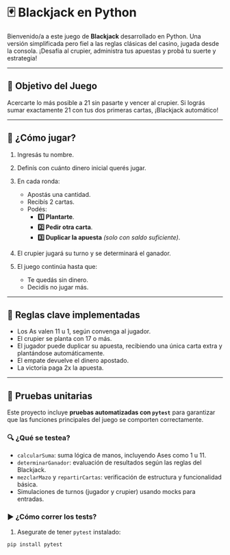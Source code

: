 # 🃏 Blackjack en Python

Bienvenido/a a este juego de **Blackjack** desarrollado en Python. Una versión simplificada pero fiel a las reglas clásicas del casino, jugada desde la consola. ¡Desafía al crupier, administra tus apuestas y probá tu suerte y estrategia!

---

## 🎯 Objetivo del Juego

Acercarte lo más posible a 21 sin pasarte y vencer al crupier. Si lográs sumar exactamente 21 con tus dos primeras cartas, ¡Blackjack automático!

---

## 🚀 ¿Cómo jugar?

1. Ingresás tu nombre.
2. Definís con cuánto dinero inicial querés jugar.
3. En cada ronda:

   - Apostás una cantidad.
   - Recibís 2 cartas.
   - Podés:
     - **1️⃣ Plantarte**.
     - **2️⃣ Pedir otra carta**.
     - **3️⃣ Duplicar la apuesta** _(solo con saldo suficiente)_.

4. El crupier jugará su turno y se determinará el ganador.
5. El juego continúa hasta que:
   - Te quedás sin dinero.
   - Decidís no jugar más.

---

## 🧠 Reglas clave implementadas

- Los As valen 11 u 1, según convenga al jugador.
- El crupier se planta con 17 o más.
- El jugador puede duplicar su apuesta, recibiendo una única carta extra y plantándose automáticamente.
- El empate devuelve el dinero apostado.
- La victoria paga 2x la apuesta.

---

## 🧪 Pruebas unitarias

Este proyecto incluye **pruebas automatizadas con `pytest`** para garantizar que las funciones principales del juego se comporten correctamente.

### 🔍 ¿Qué se testea?

- `calcularSuma`: suma lógica de manos, incluyendo Ases como 1 u 11.
- `determinarGanador`: evaluación de resultados según las reglas del Blackjack.
- `mezclarMazo` y `repartirCartas`: verificación de estructura y funcionalidad básica.
- Simulaciones de turnos (jugador y crupier) usando mocks para entradas.

### ▶️ ¿Cómo correr los tests?

1. Asegurate de tener `pytest` instalado:

```bash
pip install pytest
```
